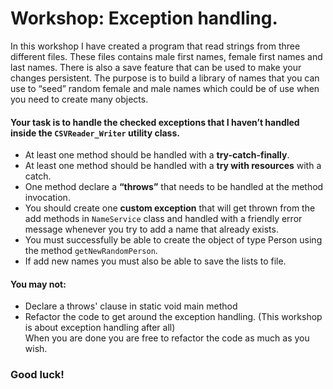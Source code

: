 # Workshop: Exception handling.

In this workshop I have created a program that read strings from three different files.
These files contains male first names, female first names and last names. There is also a save feature that can be used to make your changes persistent.
The purpose is to build a library of names that you can use to “seed” random female and male names which could be of use when you need to create many objects.

#### Your task is to handle the checked exceptions that I haven’t handled inside the ``CSVReader_Writer`` utility class.

- At least one method should be handled with a **try-catch-finally**.
- At least one method should be handled with a **try with resources** with a catch.
- One method declare a **“throws”** that needs to be handled at the method invocation.
- You should create one **custom exception** that will get thrown from the add methods in ``NameService`` class and handled with a friendly error message whenever you try to add a name that already exists.
- You must successfully be able to create the object of type Person using the method ``getNewRandomPerson``.
- If add new names you must also be able to save the lists to file.


#### You may not:
- Declare a throws' clause in static void main method
- Refactor the code to get around the exception handling.  (This workshop is about exception handling after all)  
  When you are done you are free to refactor the code as much as you wish.

### Good luck!